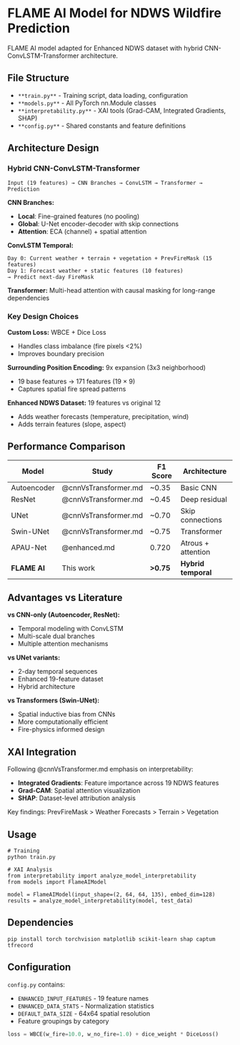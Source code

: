 # FLAME AI Model for NDWS Wildfire Prediction

FLAME AI model adapted for Enhanced NDWS dataset with hybrid CNN-ConvLSTM-Transformer architecture.

## File Structure

*   `**train.py**` - Training script, data loading, configuration
*   `**models.py**` - All PyTorch nn.Module classes
*   `**interpretability.py**` - XAI tools (Grad-CAM, Integrated Gradients, SHAP)
*   `**config.py**` - Shared constants and feature definitions

## Architecture Design

### Hybrid CNN-ConvLSTM-Transformer

```
Input (19 features) → CNN Branches → ConvLSTM → Transformer → Prediction
```

**CNN Branches:**

*   **Local**: Fine-grained features (no pooling)
*   **Global**: U-Net encoder-decoder with skip connections
*   **Attention**: ECA (channel) + spatial attention

**ConvLSTM Temporal:**

```
Day 0: Current weather + terrain + vegetation + PrevFireMask (15 features)
Day 1: Forecast weather + static features (10 features)
→ Predict next-day FireMask
```

**Transformer:** Multi-head attention with causal masking for long-range dependencies

### Key Design Choices

**Custom Loss:** WBCE + Dice Loss

*   Handles class imbalance (fire pixels \<2%)
*   Improves boundary precision

**Surrounding Position Encoding:** 9x expansion (3x3 neighborhood)

*   19 base features → 171 features (19 × 9)
*   Captures spatial fire spread patterns

**Enhanced NDWS Dataset:** 19 features vs original 12

*   Adds weather forecasts (temperature, precipitation, wind)
*   Adds terrain features (slope, aspect)

## Performance Comparison

| Model | Study | F1 Score | Architecture |
| --- | --- | --- | --- |
| Autoencoder | @cnnVsTransformer.md | ~0.35 | Basic CNN |
| ResNet | @cnnVsTransformer.md | ~0.45 | Deep residual |
| UNet | @cnnVsTransformer.md | ~0.70 | Skip connections |
| Swin-UNet | @cnnVsTransformer.md | ~0.75 | Transformer |
| APAU-Net | @enhanced.md | 0.720 | Atrous + attention |
| **FLAME AI** | This work | **\>0.75** | **Hybrid temporal** |

## Advantages vs Literature

**vs CNN-only (Autoencoder, ResNet):**

*   Temporal modeling with ConvLSTM
*   Multi-scale dual branches
*   Multiple attention mechanisms

**vs UNet variants:**

*   2-day temporal sequences
*   Enhanced 19-feature dataset
*   Hybrid architecture

**vs Transformers (Swin-UNet):**

*   Spatial inductive bias from CNNs
*   More computationally efficient
*   Fire-physics informed design

## XAI Integration

Following @cnnVsTransformer.md emphasis on interpretability:

*   **Integrated Gradients**: Feature importance across 19 NDWS features
*   **Grad-CAM**: Spatial attention visualization
*   **SHAP**: Dataset-level attribution analysis

Key findings: PrevFireMask > Weather Forecasts > Terrain > Vegetation

## Usage

```
# Training
python train.py

# XAI Analysis
from interpretability import analyze_model_interpretability
from models import FlameAIModel

model = FlameAIModel(input_shape=(2, 64, 64, 135), embed_dim=128)
results = analyze_model_interpretability(model, test_data)
```

## Dependencies

```
pip install torch torchvision matplotlib scikit-learn shap captum tfrecord
```

## Configuration

`config.py` contains:

*   `ENHANCED_INPUT_FEATURES` - 19 feature names
*   `ENHANCED_DATA_STATS` - Normalization statistics
*   `DEFAULT_DATA_SIZE` - 64x64 spatial resolution
*   Feature groupings by category

```python
loss = WBCE(w_fire=10.0, w_no_fire=1.0) + dice_weight * DiceLoss()
```
